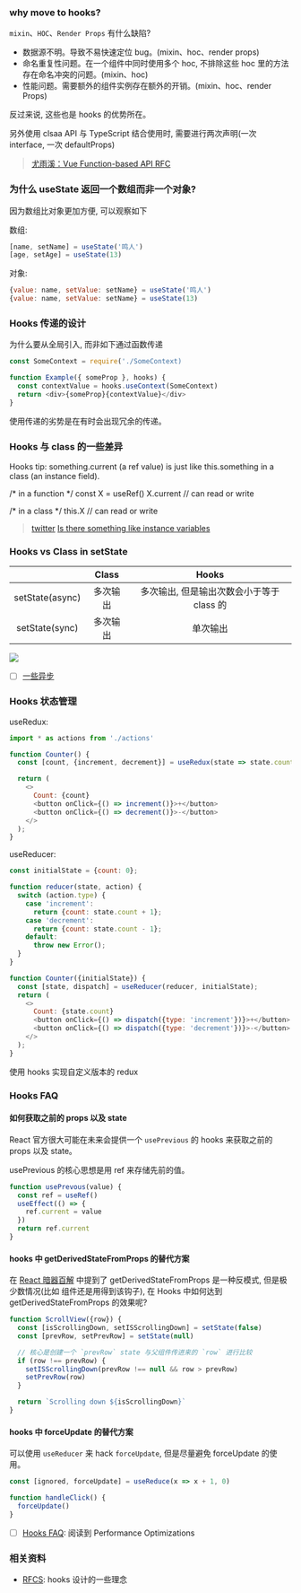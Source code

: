 ### why move to hooks?

`mixin`、`HOC`、`Render Props` 有什么缺陷?

* 数据源不明。导致不易快速定位 bug。(mixin、hoc、render props)
* 命名重复性问题。在一个组件中同时使用多个 hoc, 不排除这些 hoc 里的方法存在命名冲突的问题。(mixin、hoc)
* 性能问题。需要额外的组件实例存在额外的开销。(mixin、hoc、render Props)

反过来说, 这些也是 hooks 的优势所在。

另外使用 clsaa API 与 TypeScript 结合使用时, 需要进行两次声明(一次 interface, 一次 defaultProps)

> [尤雨溪：Vue Function-based API RFC](https://mp.weixin.qq.com/s/k37eVdlH-_Hder8yN3na5g)

### 为什么 useState 返回一个数组而非一个对象?

因为数组比对象更加方便, 可以观察如下

数组:

```js
[name, setName] = useState('鸣人')
[age, setAge] = useState(13)
```

对象:

```js
{value: name, setValue: setName} = useState('鸣人')
{value: name, setValue: setName} = useState(13)
```

### Hooks 传递的设计

为什么要从全局引入, 而非如下通过函数传递

```js
const SomeContext = require('./SomeContext)

function Example({ someProp }, hooks) {
  const contextValue = hooks.useContext(SomeContext)
  return <div>{someProp}{contextValue}</div>
}
```

使用传递的劣势是在有时会出现冗余的传递。

### Hooks 与 class 的一些差异

Hooks tip: something.current (a ref value) is just like this.something in a class (an instance field).

/* in a function */
const X = useRef()
X.current // can read or write

/* in a class */
this.X // can read or write

> [twitter](https://twitter.com/dan_abramov/status/1125223181701263360)
> [Is there something like instance variables](https://reactjs.org/docs/hooks-faq.html#is-there-something-like-instance-variables)

### Hooks vs Class in setState

| | Class | Hooks |
|:---:|:---:|:---:|
| setState(async) | 多次输出 | 多次输出, 但是输出次数会小于等于 class 的 |
| setState(sync) | 多次输出 | 单次输出 |

![](http://with.muyunyun.cn/314d5035e996809ab463e33e5029777f.jpg)

- [ ] [一些异步](https://codesandbox.io/s/funny-mclean-6lru4)

### Hooks 状态管理

useRedux:

```js
import * as actions from './actions'

function Counter() {
  const [count, {increment, decrement}] = useRedux(state => state.count, actions);

  return (
    <>
      Count: {count}
      <button onClick={() => increment()}>+</button>
      <button onClick={() => decrement()}>-</button>
    </>
  );
}
```

useReducer:

```js
const initialState = {count: 0};

function reducer(state, action) {
  switch (action.type) {
    case 'increment':
      return {count: state.count + 1};
    case 'decrement':
      return {count: state.count - 1};
    default:
      throw new Error();
  }
}

function Counter({initialState}) {
  const [state, dispatch] = useReducer(reducer, initialState);
  return (
    <>
      Count: {state.count}
      <button onClick={() => dispatch({type: 'increment'})}>+</button>
      <button onClick={() => dispatch({type: 'decrement'})}>-</button>
    </>
  );
}
```

使用 hooks 实现自定义版本的 redux

### Hooks FAQ

#### 如何获取之前的 props 以及 state

React 官方很大可能在未来会提供一个 `usePrevious` 的 hooks 来获取之前的 props 以及 state。

usePrevious 的核心思想是用 ref 来存储先前的值。

```js
function usePrevous(value) {
  const ref = useRef()
  useEffect(() => {
    ref.current = value
  })
  return ref.current
}
```

#### hooks 中 getDerivedStateFromProps 的替代方案

在 [React 暗器百解](./React暗器百解.md) 中提到了 getDerivedStateFromProps 是一种反模式, 但是极少数情况(比如 <Transition /> 组件还是用得到该钩子), 在 Hooks 中如何达到 getDerivedStateFromProps 的效果呢?

```js
function ScrollView({row}) {
  const [isScrollingDown, setISScrollingDown] = setState(false)
  const [prevRow, setPrevRow] = setState(null)

  // 核心是创建一个 `prevRow` state 与父组件传进来的 `row` 进行比较
  if (row !== prevRow) {
    setISScrollingDown(prevRow !== null && row > prevRow)
    setPrevRow(row)
  }

  return `Scrolling down ${isScrollingDown}`
}
```

#### hooks 中 forceUpdate 的替代方案

可以使用 `useReducer` 来 hack `forceUpdate`, 但是尽量避免 forceUpdate 的使用。

```js
const [ignored, forceUpdate] = useReduce(x => x + 1, 0)

function handleClick() {
  forceUpdate()
}
```

- [ ] [Hooks FAQ](https://reactjs.org/docs/hooks-faq.html): 阅读到 Performance Optimizations

### 相关资料

* [RFCS](https://github.com/reactjs/rfcs/pull/68#issuecomment-439314884): hooks 设计的一些理念
